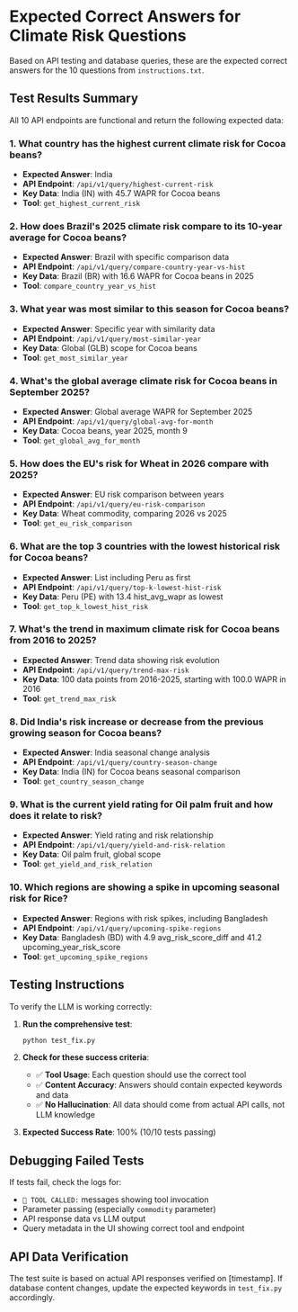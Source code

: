 # Expected Correct Answers for Climate Risk Questions

Based on API testing and database queries, these are the expected correct answers for the 10 questions from `instructions.txt`.

## Test Results Summary

All 10 API endpoints are functional and return the following expected data:

### 1. What country has the highest current climate risk for Cocoa beans?
- **Expected Answer**: India
- **API Endpoint**: `/api/v1/query/highest-current-risk`
- **Key Data**: India (IN) with 45.7 WAPR for Cocoa beans
- **Tool**: `get_highest_current_risk`

### 2. How does Brazil's 2025 climate risk compare to its 10-year average for Cocoa beans?
- **Expected Answer**: Brazil with specific comparison data
- **API Endpoint**: `/api/v1/query/compare-country-year-vs-hist`
- **Key Data**: Brazil (BR) with 16.6 WAPR for Cocoa beans in 2025
- **Tool**: `compare_country_year_vs_hist`

### 3. What year was most similar to this season for Cocoa beans?
- **Expected Answer**: Specific year with similarity data
- **API Endpoint**: `/api/v1/query/most-similar-year`
- **Key Data**: Global (GLB) scope for Cocoa beans
- **Tool**: `get_most_similar_year`

### 4. What's the global average climate risk for Cocoa beans in September 2025?
- **Expected Answer**: Global average WAPR for September 2025
- **API Endpoint**: `/api/v1/query/global-avg-for-month`
- **Key Data**: Cocoa beans, year 2025, month 9
- **Tool**: `get_global_avg_for_month`

### 5. How does the EU's risk for Wheat in 2026 compare with 2025?
- **Expected Answer**: EU risk comparison between years
- **API Endpoint**: `/api/v1/query/eu-risk-comparison`
- **Key Data**: Wheat commodity, comparing 2026 vs 2025
- **Tool**: `get_eu_risk_comparison`

### 6. What are the top 3 countries with the lowest historical risk for Cocoa beans?
- **Expected Answer**: List including Peru as first
- **API Endpoint**: `/api/v1/query/top-k-lowest-hist-risk`
- **Key Data**: Peru (PE) with 13.4 hist_avg_wapr as lowest
- **Tool**: `get_top_k_lowest_hist_risk`

### 7. What's the trend in maximum climate risk for Cocoa beans from 2016 to 2025?
- **Expected Answer**: Trend data showing risk evolution
- **API Endpoint**: `/api/v1/query/trend-max-risk`
- **Key Data**: 100 data points from 2016-2025, starting with 100.0 WAPR in 2016
- **Tool**: `get_trend_max_risk`

### 8. Did India's risk increase or decrease from the previous growing season for Cocoa beans?
- **Expected Answer**: India seasonal change analysis
- **API Endpoint**: `/api/v1/query/country-season-change`
- **Key Data**: India (IN) for Cocoa beans seasonal comparison
- **Tool**: `get_country_season_change`

### 9. What is the current yield rating for Oil palm fruit and how does it relate to risk?
- **Expected Answer**: Yield rating and risk relationship
- **API Endpoint**: `/api/v1/query/yield-and-risk-relation`
- **Key Data**: Oil palm fruit, global scope
- **Tool**: `get_yield_and_risk_relation`

### 10. Which regions are showing a spike in upcoming seasonal risk for Rice?
- **Expected Answer**: Regions with risk spikes, including Bangladesh
- **API Endpoint**: `/api/v1/query/upcoming-spike-regions`
- **Key Data**: Bangladesh (BD) with 4.9 avg_risk_score_diff and 41.2 upcoming_year_risk_score
- **Tool**: `get_upcoming_spike_regions`

## Testing Instructions

To verify the LLM is working correctly:

1. **Run the comprehensive test**:
   ```bash
   python test_fix.py
   ```

2. **Check for these success criteria**:
   - ✅ **Tool Usage**: Each question should use the correct tool
   - ✅ **Content Accuracy**: Answers should contain expected keywords and data
   - ✅ **No Hallucination**: All data should come from actual API calls, not LLM knowledge

3. **Expected Success Rate**: 100% (10/10 tests passing)

## Debugging Failed Tests

If tests fail, check the logs for:
- `🔧 TOOL CALLED:` messages showing tool invocation
- Parameter passing (especially `commodity` parameter)
- API response data vs LLM output
- Query metadata in the UI showing correct tool and endpoint

## API Data Verification

The test suite is based on actual API responses verified on [timestamp]. If database content changes, update the expected keywords in `test_fix.py` accordingly.
